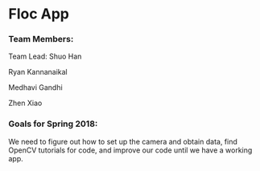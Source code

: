 # Floc App

### Team Members:

Team Lead: Shuo Han

Ryan Kannanaikal

Medhavi Gandhi

Zhen Xiao

### Goals for Spring 2018:
We need to figure out how to set up the camera and obtain data, find OpenCV tutorials
for code, and improve our code until we have a working app.
